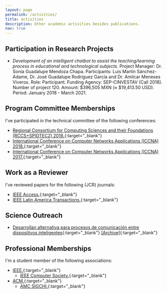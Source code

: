 ```yaml
---
layout: page
permalink: /activities/
title: activities
description: Other academic activities besides publications.
nav: true
---
```


## Participation in Research Projects

- *Development of an intelligent chatbot to assist the teaching/learning process in educational and technological subjects*. Project Manager: Dr. Sonia Guadalupe Mendoza Chapa. Participants: Luis Martín Sánchez-Adame, Dr. José Guadalupe Rodríguez García and Dr. Amilcar Meneses Viveros. Role: Participant. Funding Agency: SEP-CINVESTAV (Call 2018). Number of project 120. Amount: $396,505 MXN (≈ $19,413.50 USD). Period: January 2018 - March 2021.

## Program Committee Memberships

I've participated in the technical committee of the following conferences:

- [Regional Consortium for Computing Sciences and their Foundations (RCCS+SPIDTEC2) 2018.](https://web.archive.org/web/20210814232905/http://ceur-ws.org/Vol-2304/){:target="_blank"}
- [International Conference on Computer Networks Applications (ICCNA) 2018.](https://web.archive.org/web/20181209032932/http://iccna.itmexicali.edu.mx/en/){:target="_blank"}
- [International Conference on Computer Networks Applications (ICCNA) 2017.](https://web.archive.org/web/20170814034844/http://iccna.itmexicali.edu.mx/en/){:target="_blank"}

## Work as a Reviewer

I've reviewed papers for the following (JCR) journals:

- [IEEE Access.](https://ieeeaccess.ieee.org/){:target="_blank"}
- [IEEE Latin America Transactions.](https://latamt.ieeer9.org/index.php/transactions/index){:target="_blank"}

## Science Outreach

- [Desarrollan alternativa para procesos de comunicación entre dispositivos inteligentes](https://conexion.cinvestav.mx/Publicaciones/desarrollan-alternativa-para-procesos-de-comunicaci243n-entre-dispositivos-inteligentes){:target="_blank"} [[Archive]](hhttps://web.archive.org/web/20220303040624/https://conexion.cinvestav.mx/Publicaciones/desarrollan-alternativa-para-procesos-de-comunicaci243n-entre-dispositivos-inteligentes){:target="_blank"}

## Professional Memberships

I'm a student member of the following associations:

- [IEEE.](https://www.ieee.org/){:target="_blank"}
	- [IEEE Computer Society.](https://www.computer.org/){:target="_blank"}
- [ACM.](https://www.acm.org/){:target="_blank"}
	- [AMC SIGCHI.](https://sigchi.org/){:target="_blank"}